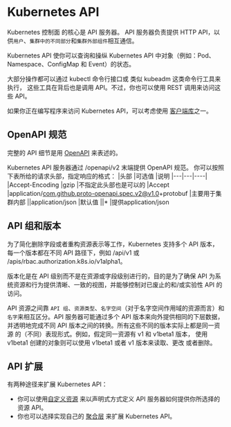 # Kubernetes API

Kubernetes 控制面 的核心是 API 服务器。 API 服务器负责提供 HTTP API，以供`用户`、`集群中的不同部分`和`集群外部组件`相互通信。

Kubernetes API 使你可以查询和操纵 Kubernetes API 中对象（例如：Pod、Namespace、ConfigMap 和 Event）的状态。

大部分操作都可以通过 kubectl 命令行接口或 类似 kubeadm 这类命令行工具来执行， 这些工具在背后也是调用 API。不过，你也可以使用 REST 调用来访问这些 API。

如果你正在编写程序来访问 Kubernetes API，可以考虑使用 [客户端库](https://kubernetes.io/zh/docs/reference/using-api/client-libraries/)之一。

## OpenAPI 规范

完整的 API 细节是用 [OpenAPI](https://www.openapis.org/) 来表述的。

Kubernetes API 服务器通过 /openapi/v2 末端提供 OpenAPI 规范。 你可以按照下表所给的请求头部，指定响应的格式：
|头部 |可选值 |说明
|---|---|----|
|Accept-Encoding |gzip |不指定此头部也是可以的
|Accept |application/com.github.proto-openapi.spec.v2@v1.0+protobuf |主要用于集群内部
||application/json |默认值
||* |提供application/json

## API 组和版本

为了简化删除字段或者重构资源表示等工作，Kubernetes 支持多个 API 版本， 每一个版本都在不同 API 路径下，例如 /api/v1 或 /apis/rbac.authorization.k8s.io/v1alpha1。

版本化是在 API 级别而不是在资源或字段级别进行的，目的是为了确保 API 为系统资源和行为提供清晰、一致的视图，并能够控制对已废止的和/或实验性 API 的访问。

API 资源之间靠 `API 组`、`资源类型`、`名字空间`（对于名字空间作用域的资源而言）和 `名字`来相互区分。API 服务器可能通过多个 API 版本来向外提供相同的下层数据， 并透明地完成不同 API 版本之间的转换。所有这些不同的版本实际上都是同一资源 的（不同）表现形式。例如，假定同一资源有 v1 和 v1beta1 版本， 使用 v1beta1 创建的对象则可以使用 v1beta1 或者 v1 版本来读取、更改 或者删除。

## API 扩展

有两种途径来扩展 Kubernetes API：

* 你可以使用[自定义资源](https://kubernetes.io/zh/docs/concepts/extend-kubernetes/api-extension/custom-resources/) 来以声明式方式定义 API 服务器如何提供你所选择的资源 API。
* 你也可以选择实现自己的 [聚合层](https://kubernetes.io/zh/docs/concepts/extend-kubernetes/api-extension/apiserver-aggregation/) 来扩展 Kubernetes API。


